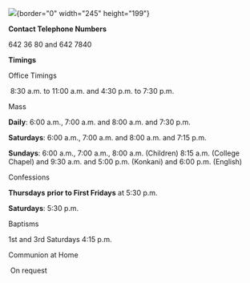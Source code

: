 ![](standsacrist2.jpg){border="0" width="245" height="199"}

**Contact Telephone Numbers**

642 36 80 and 642 7840

**Timings**

Office Timings

 8:30 a.m. to 11:00 a.m. and 4:30 p.m. to 7:30 p.m.

Mass

**Daily**: 6:00 a.m., 7:00 a.m. and 8:00 a.m. and 7:30 p.m.

**Saturdays**: 6:00 a.m., 7:00 a.m. and 8:00 a.m. and 7:15 p.m.

**Sundays**: 6:00 a.m., 7:00 a.m., 8:00 a.m. (Children) 8:15 a.m.
(College Chapel) and 9:30 a.m. and 5:00 p.m. (Konkani) and 6:00 p.m.
(English)

Confessions

**Thursdays** **prior to First Fridays** at 5:30 p.m.

**Saturdays**: 5:30 p.m.

Baptisms

1st and 3rd Saturdays 4:15 p.m.

Communion at Home

 On request
